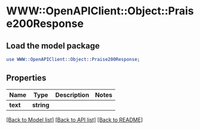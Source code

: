 # WWW::OpenAPIClient::Object::Praise200Response

## Load the model package
```perl
use WWW::OpenAPIClient::Object::Praise200Response;
```

## Properties
Name | Type | Description | Notes
------------ | ------------- | ------------- | -------------
**text** | **string** |  | 

[[Back to Model list]](../README.md#documentation-for-models) [[Back to API list]](../README.md#documentation-for-api-endpoints) [[Back to README]](../README.md)



